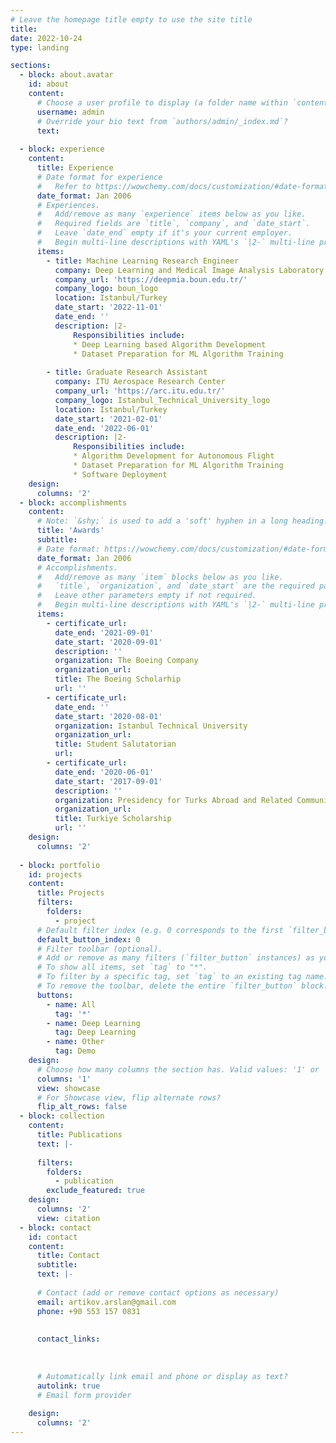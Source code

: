 ```yaml
---
# Leave the homepage title empty to use the site title
title:
date: 2022-10-24
type: landing

sections:
  - block: about.avatar
    id: about
    content:
      # Choose a user profile to display (a folder name within `content/authors/`)
      username: admin
      # Override your bio text from `authors/admin/_index.md`?
      text:      
         
  - block: experience
    content:
      title: Experience
      # Date format for experience
      #   Refer to https://wowchemy.com/docs/customization/#date-format
      date_format: Jan 2006
      # Experiences.
      #   Add/remove as many `experience` items below as you like.
      #   Required fields are `title`, `company`, and `date_start`.
      #   Leave `date_end` empty if it's your current employer.
      #   Begin multi-line descriptions with YAML's `|2-` multi-line prefix.
      items:
        - title: Machine Learning Research Engineer
          company: Deep Learning and Medical Image Analysis Laboratory (DeepMIA)
          company_url: 'https://deepmia.boun.edu.tr/'
          company_logo: boun_logo
          location: Istanbul/Turkey
          date_start: '2022-11-01'
          date_end: ''
          description: |2-
              Responsibilities include:
              * Deep Learning based Algorithm Development
              * Dataset Preparation for ML Algorithm Training
             
        - title: Graduate Research Assistant
          company: ITU Aerospace Research Center
          company_url: 'https://arc.itu.edu.tr/'
          company_logo: Istanbul_Technical_University_logo
          location: Istanbul/Turkey
          date_start: '2021-02-01'
          date_end: '2022-06-01'
          description: |2-
              Responsibilities include:
              * Algorithm Development for Autonomous Flight
              * Dataset Preparation for ML Algorithm Training
              * Software Deployment
    design:
      columns: '2'
  - block: accomplishments
    content:
      # Note: `&shy;` is used to add a 'soft' hyphen in a long heading.
      title: 'Awards'
      subtitle:
      # Date format: https://wowchemy.com/docs/customization/#date-format
      date_format: Jan 2006
      # Accomplishments.
      #   Add/remove as many `item` blocks below as you like.
      #   `title`, `organization`, and `date_start` are the required parameters.
      #   Leave other parameters empty if not required.
      #   Begin multi-line descriptions with YAML's `|2-` multi-line prefix.
      items:
        - certificate_url: 
          date_end: '2021-09-01'
          date_start: '2020-09-01'
          description: ''
          organization: The Boeing Company
          organization_url: 
          title: The Boeing Scholarhip
          url: ''
        - certificate_url: 
          date_end: ''
          date_start: '2020-08-01'
          organization: Istanbul Technical University
          organization_url:
          title: Student Salutatorian
          url:
        - certificate_url: 
          date_end: '2020-06-01'
          date_start: '2017-09-01'
          description: ''
          organization: Presidency for Turks Abroad and Related Communities
          organization_url: 
          title: Turkiye Scholarship
          url: ''
    design:
      columns: '2'
  
  - block: portfolio
    id: projects
    content:
      title: Projects
      filters:
        folders:
          - project
      # Default filter index (e.g. 0 corresponds to the first `filter_button` instance below).
      default_button_index: 0
      # Filter toolbar (optional).
      # Add or remove as many filters (`filter_button` instances) as you like.
      # To show all items, set `tag` to "*".
      # To filter by a specific tag, set `tag` to an existing tag name.
      # To remove the toolbar, delete the entire `filter_button` block.
      buttons:
        - name: All
          tag: '*'
        - name: Deep Learning
          tag: Deep Learning
        - name: Other
          tag: Demo
    design:
      # Choose how many columns the section has. Valid values: '1' or '2'.
      columns: '1'
      view: showcase
      # For Showcase view, flip alternate rows?
      flip_alt_rows: false
  - block: collection
    content:
      title: Publications
      text: |-
        
      filters:
        folders:
          - publication
        exclude_featured: true
    design:
      columns: '2'
      view: citation
  - block: contact
    id: contact
    content:
      title: Contact
      subtitle:
      text: |-
        
      # Contact (add or remove contact options as necessary)
      email: artikov.arslan@gmail.com
      phone: +90 553 157 0831
      
      
      contact_links:
        
        
        
      # Automatically link email and phone or display as text?
      autolink: true
      # Email form provider
      
    design:
      columns: '2'
---
```

